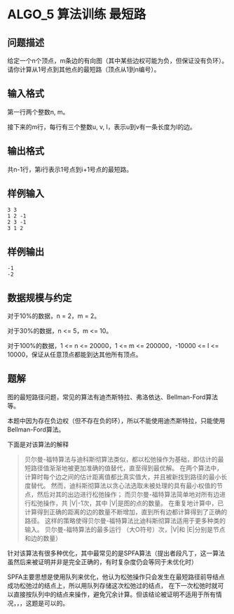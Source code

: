 # ALGO_5 算法训练 最短路 

## 问题描述

给定一个n个顶点，m条边的有向图（其中某些边权可能为负，但保证没有负环）。请你计算从1号点到其他点的最短路（顶点从1到n编号）。

## 输入格式

第一行两个整数n, m。

接下来的m行，每行有三个整数u, v, l，表示u到v有一条长度为l的边。

## 输出格式

共n-1行，第i行表示1号点到i+1号点的最短路。

## 样例输入

```
3 3
1 2 -1
2 3 -1
3 1 2
```

## 样例输出

```
-1
-2
```

## 数据规模与约定

对于10%的数据，n = 2，m = 2。

对于30%的数据，n <= 5，m <= 10。

对于100%的数据，1 <= n <= 20000，1 <= m <= 200000，-10000 <= l <= 10000，保证从任意顶点都能到达其他所有顶点。

## 题解

图的最短路径问题，常见的算法有迪杰斯特拉、弗洛依达、Bellman-Ford算法等。

本题中因为存在负边权（但不存在负的环），所以不能使用迪杰斯特拉，只能使用Bellman-Ford算法。

下面是对该算法的解释

>贝尔曼-福特算法与迪科斯彻算法类似，都以松弛操作为基础，即估计的最短路径值渐渐地被更加准确的值替代，直至得到最优解。
在两个算法中，计算时每个边之间的估计距离值都比真实值大，并且被新找到路径的最小长度替代。 
然而，迪科斯彻算法以贪心法选取未被处理的具有最小权值的节点，然后对其的出边进行松弛操作；
而贝尔曼-福特算法简单地对所有边进行松弛操作，共 |V|-1次，其中 |V|是图的点的数量。
在重复地计算中，已计算得到正确的距离的边的数量不断增加，直到所有边都计算得到了正确的路径。
这样的策略使得贝尔曼-福特算法比迪科斯彻算法适用于更多种类的输入。
贝尔曼-福特算法的最多运行 （大O符号）次，|V|和 |E|分别是节点和边的数量）

针对该算法有很多种优化，其中最常见的是SPFA算法（提出者段凡丁，这一算法虽然后来被证明并非是完全正确的，有时复杂度仍会等同于未优化时）

SPFA主要思想是使用队列来优化，他认为松弛操作只会发生在最短路径前导结点成功松弛过的结点上，所以用队列存储这次松弛过的结点，
在下一次松弛时就可以直接按队列中的结点来操作，避免冗余计算。但该结论被证明不适用于所有情况，，，这题是可以的。